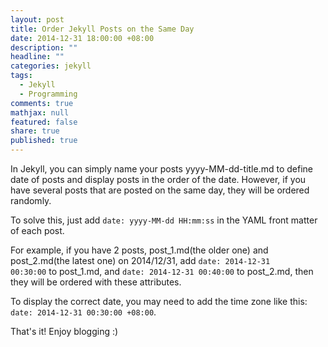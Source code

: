 ```yaml
---
layout: post
title: Order Jekyll Posts on the Same Day
date: 2014-12-31 18:00:00 +08:00
description: ""
headline: ""
categories: jekyll
tags: 
  - Jekyll
  - Programming
comments: true
mathjax: null
featured: false
share: true
published: true
---
```


In Jekyll, you can simply name your posts yyyy-MM-dd-title.md to define date of posts and display posts in the order of the date. However, if you have several posts that are posted on the same day, they will be ordered randomly.

To solve this, just add <code>date: yyyy-MM-dd HH:mm:ss</code> in the YAML front matter of each post.

For example, if you have 2 posts, post_1.md(the older one) and post_2.md(the latest one) on 2014/12/31, add <code>date: 2014-12-31 00:30:00</code> to post_1.md, and <code>date: 2014-12-31 00:40:00</code> to post_2.md, then they will be ordered with these attributes.

To display the correct date, you may need to add the time zone like this: <code>date: 2014-12-31 00:30:00 +08:00</code>.

That's it! Enjoy blogging :)
